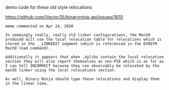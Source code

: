 demo code for these old style relocations

https://github.com/Vector35/binaryninja-api/issues/1610

```
meme commented on Apr 24, 2020

In seemingly really, really old linker configurations, the MachO produced will use the local relocation table for relocations which is stored in the __LINKEDIT segment (which is referenced in the DYNSYM MachO load command).

Additionally it appears that when .dylibs contain the local relocation section they will also report themselves as non-PIE which is as far as I can tell INCORRECT because they can observably be relocated by the macOS linker using the local relocations section.

As well, Binary Ninja should type these relocations and display them in the linear view.
```

